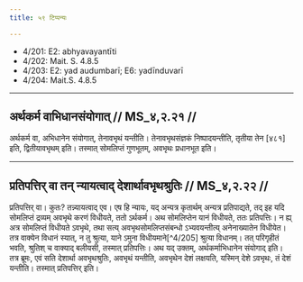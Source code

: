 ```yaml
---
title: ५९ टिप्पन्यः

---
```

- 4/201: E2: abhyavayantīti
- 4/202: Mait. S. 4.8.5
- 4/203: E2: yad audumbarī; E6: yadīnduvarī
- 4/204: Mait.S. 4.8.5

____________________________________________


## अर्थकर्म वाभिधानसंयोगात् // MS_४,२.२१ //

अर्थकर्म वा, अभिधानेन संयोगात्, तेनावभृथं यन्तीति। तेनावभृथसंज्ञकं निष्पादयन्तीति, तृतीया तेन [४८१] इति, द्वितीयावभृथम् इति। तस्मात् सोमलिप्तं गुणभूतम्, अवभृथः प्रधानभूत इति।


____________________________________________


## प्रतिपत्तिर् वा तन् न्यायत्वाद् देशार्थावभृथश्रुतिः // MS_४,२.२२ //

प्रतिपत्तिर् वा। कुतः? तन्न्यायत्वाद् एव। एष हि न्यायः, यद् अन्यत्र कृतार्थम् अन्यत्र प्रतिपाद्यते, तद् इह यदि सोमलिप्तं द्रव्यम् अवभृथे करणं विधीयते, ततो ऽर्थकर्म। अथ सोमलिप्तेन यानं विधीयते, ततः प्रतिपत्तिः। न ह्य् अत्र सोमलिप्तं विधीयते ऽवभृथे, तथा सत्य् अवभृथसोमलिप्तसंबन्धो ऽभ्यवयन्तीत्य् अनेनाख्यातेन विधीयेत। तत्र वाक्येन विधानं स्यात्, न तु श्रुत्या, याने ऽमुना विधीयमाने[^4/205] श्रुत्या विधानम्। तत् परिगृहीतं भवति, श्रुतिश् च वाक्याद् बलीयसी, तस्मात् प्रतिपत्तिः। अथ यद् उक्तम्, अर्थकर्माभिधानेन संयोगाद् इति। तत्र ब्रूमः, एवं सति देशार्था अवभृथश्रुतिः, अवभृथं यन्तीति, अवभृथेन देशं लक्षयति, यस्मिन् देशे ऽवभृथः, तं देशं यन्तीति। तस्मात् प्रतिपत्तिर् इति।
